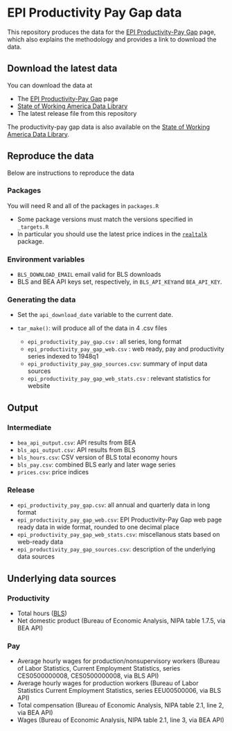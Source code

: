 # EPI Productivity Pay Gap data

This repository produces the data for the [EPI Productivity-Pay Gap](https://www.epi.org/productivity-pay-gap/) page, which also explains the methodology and provides a link to download the data.

## Download the latest data

You can download the data at

* The [EPI Productivity-Pay Gap](https://www.epi.org/productivity-pay-gap/) page
* [State of Working America Data Library](https://data.epi.org/productivity/productivity_growth/line/year/national/real_index_1948/productivity_pay)
* The latest release file from this repository

The productivity-pay gap data is also available on the [State of Working America Data Library](https://data.epi.org/productivity/productivity_growth/line/year/national/real_index_1948/productivity_pay).

## Reproduce the data

Below are instructions to reproduce the data

### Packages

You will need R and all of the packages in `packages.R`

- Some package versions must match the versions specified in `_targets.R`
- In particular you should use the latest price indices in the [`realtalk`](https://economic.github.io/realtalk/) package.

### Environment variables

- `BLS_DOWNLOAD_EMAIL` email valid for BLS downloads
- BLS and BEA API keys set, respectively, in `BLS_API_KEY`and `BEA_API_KEY`.

### Generating the data

- Set the `api_download_date` variable to the current date.
- `tar_make()`: will produce all of the data in 4 .csv files

  - `epi_productivity_pay_gap.csv` : all series, long format
  - `epi_productivity_pay_gap_web.csv` : web ready, pay and productivity series indexed to 1948q1
  - `epi_productivity_pay_gap_sources.csv`: summary of input data sources
  - `epi_productivity_pay_gap_web_stats.csv` : relevant statistics for website

## Output

### Intermediate

- `bea_api_output.csv`: API results from BEA
- `bls_api_output.csv`: API results from BLS
- `bls_hours.csv`: CSV version of BLS total economy hours
- `bls_pay.csv`: combined BLS early and later wage series
- `prices.csv`: price indices

### Release

- `epi_productivity_pay_gap.csv`: all annual and quarterly data in long format
- `epi_productivity_pay_gap_web.csv`: EPI Productivity-Pay Gap web page ready data in wide format, rounded to one decimal place
- `epi_productivity_pay_gap_web_stats.csv`: miscellanous stats based on web-ready data
- `epi_productivity_pay_gap_sources.csv`: description of the underlying data sources

## Underlying data sources

### Productivity

- Total hours ([BLS](https://www.bls.gov/productivity/tables/home.htm))
- Net domestic product (Bureau of Economic Analysis, NIPA table 1.7.5, via BEA API)

### Pay

- Average hourly wages for production/nonsupervisory workers (Bureau of Labor Statistics, Current Employment Statistics, series CES0500000008, CES0500000008, via BLS API)
- Average hourly wages for production workers (Bureau of Labor Statistics Current Employment Statistics, series EEU00500006, via BLS API)
- Total compensation (Bureau of Economic Analysis, NIPA table 2.1, line 2, via BEA API)
- Wages (Bureau of Economic Analysis, NIPA table 2.1, line 3, via BEA API)
